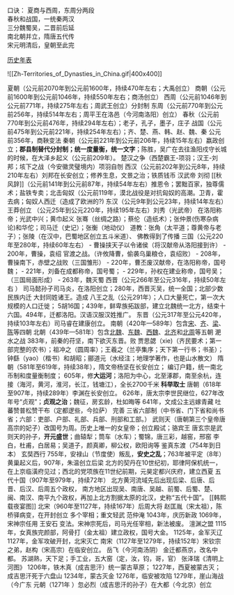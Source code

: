 口诀：
夏商与西周，东周分两段  
春秋和战国，一统秦两汉  
三分魏蜀吴，二晋前后延  
南北朝并立，隋唐五代传  
宋元明清后，皇朝至此完

[历史年表](https://zh.wikipedia.org/wiki/%E4%B8%AD%E5%9B%BD%E5%8E%86%E5%8F%B2%E5%B9%B4%E8%A1%A8)

![[Zh-Territories_of_Dynasties_in_China.gif|400x400]]

夏朝（公元前2070年到公元前1600年，持续470年左右；大禹创立）
商朝（公元前1600年到公元前1046年，持续550年左右；商汤创立）
西周（公元前1046年到公元前771年，持续275年左右；周武王创立）分封制
东周（公元前770年到公元前256年，持续514年左右；周平王在洛邑（今河南洛阳）创立）
	春秋（公元前770年到公元前476年，持续294年左右）；老子，孔子，墨子，庄子
	战国（公元前475年到公元前221年，持续254年左右）；齐、楚、燕、韩、赵、魏、秦
	公元前356年，商鞅变法
秦朝（公元前221年到公元前206年，持续15年左右）嬴政创立；**郡县制替代分封制；统一度量衡，统一文字**；陈胜，吴广在去往渔阳戍守长城的时候，在大泽乡起义（公元前209年）。
	楚汉之争（西楚霸王-项羽；汉王-刘邦；垓下之战（今安徽灵璧境内）项羽自刎
西汉（公元前202年到公元8年，持续210年左右）刘邦在长安创立；修养生息，文景之治；铁质钱币
	汉武帝 刘彻 [[秋风辞]]（公元前141年到公元前87年，持续54年左右）推恩令；罢黜百家，独尊儒术；盐铁专卖；北击匈奴（公元前119年，漠北战役是对抗匈奴的高潮。卫青，霍去病；匈奴人西迁（造成了欧洲的?)
东汉（公元9年到公元23年，持续14年左右）王莽创立
	（公元25年到公元220年，持续195年左右）刘秀（光武帝） 在洛阳称帝；光武中兴；黄巾起义
	张骞（丝绸之路）；蔡伦（造纸术）；张仲景(伤寒杂病论)和华佗；司马迁（史记）；张衡（地动仪）
	道教：张角（太平道；尊黄帝与老子）；张陵（在汉中，巴蜀地区创立五斗米道）、
	佛教得到了传播
三国（公元220年至280年，持续60年左右）
	- 曹操挟天子以令诸侯（将汉献帝从洛阳接到许）
	- 200年，曹操，袁绍 官渡之战。（许攸降曹，偷袭乌巢粮仓，袁绍败）
	- 208年，曹操南下，赤壁之战败（三国雏形）
	- 220年，曹丕废汉献帝，在洛阳称帝，国号魏；
	- 221年，刘备在成都称帝，国号蜀；
	- 229年，孙权在建业称帝，国号吴；（三国局面形成）
	- 263年，魏灭蜀
西晋（公元266年至公元316年，持续50年左右  ）
	司马懿孙子司马炎，在洛阳创立；280年，西晋灭吴，统一全国；北部少数民族内迁
	大封同姓诸王。造成 八王之乱（公元291年）；人口大量死亡，第一次大规模的人口迁徙；
	5胡16国；439年，鲜卑族拓跋部，建立北魏统一北方，结束十六国。494年，迁都洛阳。汉语汉服汉姓推广。
东晋（公元317年至公元420年，持续103年左右）司马睿在建康创立。
南朝（420年—589年）包含[宋](https://zh.wikipedia.org/wiki/%E5%88%98%E5%AE%8B "刘宋")、[齐](https://zh.wikipedia.org/wiki/%E5%8D%97%E9%BD%90 "南齐")、[梁](https://zh.wikipedia.org/wiki/%E6%A2%81_(%E5%8D%97%E6%9C%9D) "梁 (南朝)")、[陈](https://zh.wikipedia.org/wiki/%E9%99%B3_(%E5%8D%97%E6%9C%9D) "陈 (南朝)")等四朝
北朝（439年—581年）包含[北魏](https://zh.wikipedia.org/wiki/%E5%8C%97%E9%AD%8F "北魏")、[东魏](https://zh.wikipedia.org/wiki/%E4%B8%9C%E9%AD%8F "东魏")、[西魏](https://zh.wikipedia.org/wiki/%E8%A5%BF%E9%AD%8F "西魏")、[北齐](https://zh.wikipedia.org/wiki/%E5%8C%97%E9%BD%90 "北齐")和[北周](https://zh.wikipedia.org/wiki/%E5%8C%97%E5%91%A8 "北周")等五朝
	淝水之战 383年，前秦的苻坚，南下欲灭东晋。败
	贾思勰（xie)（齐民要术；第一部完整的农书）；祖冲之（圆周率）；王羲之（兰亭集序；天下第一行书；书圣）；钟繇（yao）（楷书）和胡昭；郦道元（水经注；地理学著作，也是山水散文）
隋朝（581年至619年，持续38年），隋文帝杨坚在长安创立；
	编订户籍，统一南北币制和度量衡制度；
	605年，修**大运河**；洛阳为中心，北至涿郡，南至余杭，连接（海河，黄河，淮河，长江，钱塘江），全长2700千米
	**科举取士**
唐朝（618年至907年，持续289年）李渊在长安创立。
	626年，唐太宗李世民继位，627年改年号“贞观”；**贞观之治**；魏征，房玄龄，杜如晦等
		641年，文成公主远嫁青藏 吐蕃赞普松赞干布（定都逻些，今拉萨）
	完善 三省六部制（中书省、门下省和尚书省；六部：吏部、户部、礼部、兵部、刑部和工部。）
	武则天（唐朝第三个皇帝唐高宗的妃子）改国号为周。历史上唯一的女皇帝；创立殿试；骆宾王
	唐玄宗是武则天的孙子，**开元盛世**；曲辕犁；筒车（水车）；蜀锦，唐三彩，越窑，邢窑
	李白，杜甫，白居易；吴道子，颜真卿，柳公权，欧阳询等
	鉴真东渡（754年到日本）
	玄奘西行
	755年，安禄山（节度使）叛乱，**安史之乱**；763年被平定（8年）
	黄巢起义后，907年，朱温创立后梁 
	北方的契丹在10世纪初，耶律阿保机统一，在上京临潢府见过；西北的党项族在11世纪前期，元昊定都兴庆府，建立西夏
五代十国（907年至979年，持续72年）
	北方黄河流域先后出现后梁、后唐、后晋、后汉、后周五个政权，
	南方地区出现吴、南唐、吴越、前蜀、后蜀、楚、闽、南汉、南平九个政权，再加上北方割据太原的北汉，史称“五代十国”。
	[[韩熙载夜宴图]]
北宋（960年至1127年，持续167年）后周大将 赵匡胤（宋太祖），陈桥驿病变，在开封创立 
	多个宰相；重文轻武
	范仲淹 1043年，庆历新政
	1069年，宋神宗任用 王安石 变法。宋神宗死后，司马光任宰相，新法被废。
	澶渊之盟 
	1115年，女真族完颜部，阿骨打（金太祖）建立政权，国号大金。
	1125年，金军灭辽
	1127年，金军攻破开封，北宋灭亡
南宋（1127年至1279年，持续152年）宋钦宗之弟，赵构（宋高宗）在临安创立。
	岳飞（今河南汤阴）
	金迁都燕京，改名中都。
	苏湖熟，天下足；手工业，五大窑（定，汝，钧，哥，官）
	张泽瑞《清明上河图》
	1206年，铁木真（成吉思汗）统一蒙古草原；
	1227年，西夏被蒙古灭；成吉思汗死于六盘山
	1234年，蒙古灭金 
	1276年，临安被攻陷
	1279年，崖山海战（今广东
元朝（1271年 ）忽必烈（成吉思汗的孙子）在大都（今北京）创立
	
	




























